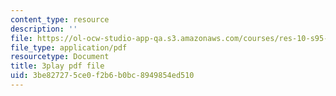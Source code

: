 ```yaml
---
content_type: resource
description: ''
file: https://ol-ocw-studio-app-qa.s3.amazonaws.com/courses/res-10-s95-physics-of-covid-19-transmission-fall-2020/3be827275ce0f2b6b0bc8949854ed510_F0sz463hx3U.pdf
file_type: application/pdf
resourcetype: Document
title: 3play pdf file
uid: 3be82727-5ce0-f2b6-b0bc-8949854ed510
---
```

